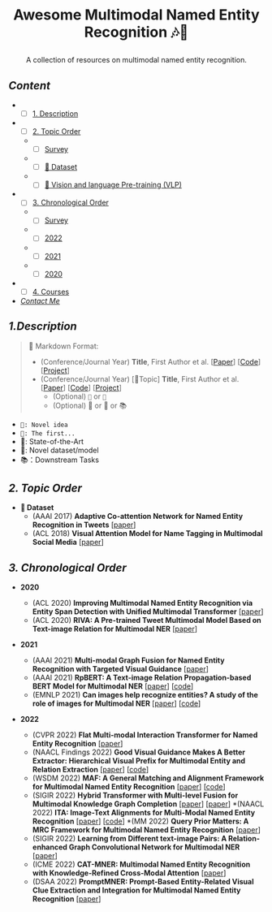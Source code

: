 # <p align=center> Awesome Multimodal Named Entity Recognition 🎶📜</p>

<div align=center>

A collection of resources on multimodal named entity recognition.
 
</div>

## <span id="head-content"> *Content* </span>
* - [ ] [1. Description](#head1)
* - [ ] [2. Topic Order](#head2)
  * - [ ] [Survey](#head-Survey)
  * - [ ] [👑 Dataset](#head-dataset)
  * - [ ] [💬 Vision and language Pre-training (VLP)](#head-VLP)
* - [ ] [3. Chronological Order](#head3)
  * - [ ] [Survey](#head-Survey)
  * - [ ] [2022](#head-2022)
  * - [ ] [2021](#head-2021)
  * - [ ] [2020](#head-2020)

* - [ ] [4. Courses](#head4)

* [*Contact Me*](#head5)

## <span id="head1"> *1.Description* </span>

>🐌 Markdown Format:
>
> * (Conference/Journal Year) **Title**, First Author et al. [[Paper](URL)] [[Code](URL)] [[Project](URL)] <br/>
> * (Conference/Journal Year) [💬Topic] **Title**, First Author et al. [[Paper](URL)] [[Code](URL)] [[Project](URL)]
>     * (Optional) ```🌱``` or ```📌 ```
>     * (Optional) 🚀 or 👑 or 📚

* ```🌱: Novel idea```
* ```📌: The first...```
* 🚀: State-of-the-Art
* 👑: Novel dataset/model
* 📚：Downstream Tasks 

## <span id="head2"> *2. Topic Order* </span>
* <span id="head-dataset"> **👑 Dataset**  </span>
    * (AAAI 2017) **Adaptive Co-attention Network for Named Entity Recognition in Tweets** [[paper](https://ojs.aaai.org/index.php/AAAI/article/view/11962)]
    * (ACL 2018) **Visual Attention Model for Name Tagging in Multimodal Social Media** [[paper](https://aclanthology.org/P18-1185.pdf)]

## <span id="head3"> *3. Chronological Order* </span>
* <span id="head-2020"> **2020**  </span>
    * (ACL 2020) **Improving Multimodal Named Entity Recognition via Entity Span Detection with Unified Multimodal Transformer** [[paper](https://aclanthology.org/2020.acl-main.306.pdf)]
    * (ACL 2020) **RIVA: A Pre-trained Tweet Multimodal Model Based on Text-image Relation for Multimodal NER** [[paper](https://aclanthology.org/2020.coling-main.168/)]

* <span id="head-2021"> **2021**  </span>

    * (AAAI 2021) **Multi-modal Graph Fusion for Named Entity Recognition with Targeted Visual Guidance** [[paper](https://ojs.aaai.org/index.php/AAAI/article/view/17687)]
    * (AAAI 2021) **RpBERT: A Text-image Relation Propagation-based BERT Model for Multimodal NER** [[paper](https://arxiv.org/abs/2102.02967)]  [[code](https://github.com/Multimodal-NER/RpBERT)]
    * (EMNLP 2021) **Can images help recognize entities? A study of the role of images for Multimodal NER** [[paper](https://arxiv.org/abs/2010.12712)] [[code](https://github.com/RiTUAL-UH/multimodal_NER)]

* <span id="head-2022"> **2022**  </span>

    * (CVPR 2022) **Flat Multi-modal Interaction Transformer for Named Entity Recognition** [[paper](https://arxiv.org/abs/2208.11039)]
    * (NAACL Findings 2022) **Good Visual Guidance Makes A Better Extractor: Hierarchical Visual Prefix for Multimodal Entity and Relation Extraction** [[paper](https://aclanthology.org/2022.findings-naacl.121/)] [[code](https://github.com/zjunlp/HVPNeT)]
    * (WSDM 2022) **MAF: A General Matching and Alignment Framework for Multimodal Named Entity Recognition** [[paper](https://arxiv.org/abs/2010.05379)] [[code](https://github.com/xubodhu/MAF)]
    * (SIGIR 2022) **Hybrid Transformer with Multi-level Fusion for Multimodal Knowledge Graph Completion** [[paper](https://arxiv.org/abs/2205.02357)] [[paper](https://github.com/zjunlp/MKGformer)]
    *(NAACL 2022) **ITA: Image-Text Alignments for Multi-Modal Named Entity Recognition** [[paper](https://arxiv.org/abs/2112.06482)] [[code](https://github.com/Alibaba-NLP/KB-NER)]
    *(MM 2022) **Query Prior Matters: A MRC Framework for Multimodal Named Entity Recognition** [[paper](https://dl.acm.org/doi/abs/10.1145/3503161.3548427)]
    * (SIGIR 2022) **Learning from Different text-image Pairs: A Relation-enhanced Graph Convolutional Network for Multimodal NER** [[paper](https://dl.acm.org/doi/abs/10.1145/3503161.3548228)]
    * (ICME 2022) **CAT-MNER: Multimodal Named Entity Recognition with Knowledge-Refined Cross-Modal Attention** [[paper](https://ieeexplore.ieee.org/document/9859972)]
    * (DSAA 2022) **PromptMNER: Prompt-Based Entity-Related Visual Clue Extraction and Integration for Multimodal Named Entity Recognition** [[paper](https://link.springer.com/chapter/10.1007/978-3-031-00129-1_24)]

  
